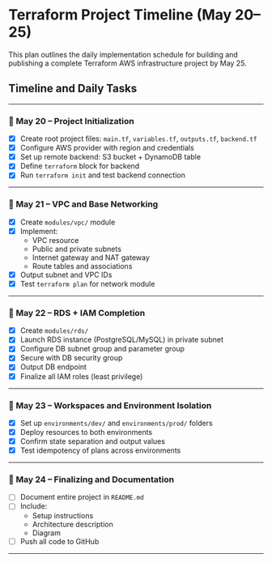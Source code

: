 # Terraform Project Timeline (May 20–25)

This plan outlines the daily implementation schedule for building and publishing a complete Terraform AWS infrastructure project by May 25.

## Timeline and Daily Tasks

---

### 📅 May 20 – Project Initialization

- [x] Create root project files: `main.tf`, `variables.tf`, `outputs.tf`, `backend.tf`
- [x] Configure AWS provider with region and credentials
- [x] Set up remote backend: S3 bucket + DynamoDB table
- [x] Define `terraform` block for backend
- [x] Run `terraform init` and test backend connection

---

### 📅 May 21 – VPC and Base Networking

- [x] Create `modules/vpc/` module
- [x] Implement:
  - VPC resource
  - Public and private subnets
  - Internet gateway and NAT gateway
  - Route tables and associations
- [x] Output subnet and VPC IDs
- [x] Test `terraform plan` for network module

---

### 📅 May 22 – RDS + IAM Completion

- [x] Create `modules/rds/`
- [x] Launch RDS instance (PostgreSQL/MySQL) in private subnet
- [x] Configure DB subnet group and parameter group
- [x] Secure with DB security group
- [x] Output DB endpoint
- [x] Finalize all IAM roles (least privilege)

---

### 📅 May 23 – Workspaces and Environment Isolation

- [x] Set up `environments/dev/` and `environments/prod/` folders
- [x] Deploy resources to both environments
- [x] Confirm state separation and output values
- [x] Test idempotency of plans across environments

---

### 📅 May 24 – Finalizing and Documentation

- [ ] Document entire project in `README.md`
- [ ] Include:
  - Setup instructions
  - Architecture description
  - Diagram
- [ ] Push all code to GitHub

---

